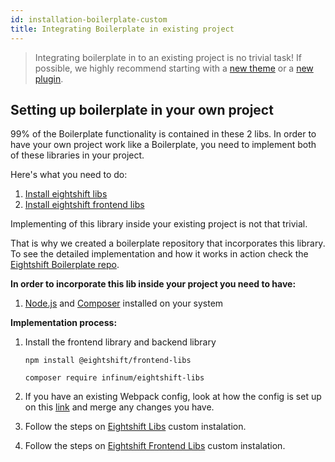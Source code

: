 ```yaml
---
id: installation-boilerplate-custom
title: Integrating Boilerplate in existing project
---
```


> Integrating boilerplate in to an existing project is no trivial task! If possible, we highly recommend starting with a [new theme](theme.md) or a [new plugin](plugin.md).

## Setting up boilerplate in your own project

99% of the Boilerplate functionality is contained in these 2 libs. In order to have your own project work like a Boilerplate, you need to implement both of these libraries in your project.

Here's what you need to do:
1. [Install eightshift libs](installation-libs)
2. [Install eightshift frontend libs](installation-frontend-libs)

Implementing of this library inside your existing project is not that trivial.

That is why we created a boilerplate repository that incorporates this library. To see the detailed implementation and how it works in action check the [Eightshift Boilerplate repo](https://github.com/infinum/eightshift-boilerplate).

**In order to incorporate this lib inside your project you need to have:**

1. [Node.js](https://nodejs.org/en/) and [Composer](https://getcomposer.org/) installed on your system

**Implementation process:**

1. Install the frontend library and backend library

    ```shell script
    npm install @eightshift/frontend-libs

    composer require infinum/eightshift-libs
    ```

2. If you have an existing Webpack config, look at how the config is set up on this [link](webpack) and merge any changes you have.

3. Follow the steps on [Eightshift Libs](installation-libs) custom instalation.

4. Follow the steps on [Eightshift Frontend Libs](installation-frontend-libs) custom instalation.
